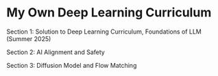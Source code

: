 # My Own Deep Learning Curriculum
Section 1: Solution to Deep Learning Curriculum, Foundations of LLM (Summer 2025)

Section 2: AI Alignment and Safety

Section 3: Diffusion Model and Flow Matching

